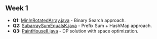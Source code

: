 ## Week 1

- **Q1:** [MinInRotatedArray.java](week_1/MinInRotatedArray.java) - Binary Search approach.
- **Q2:** [SubarraySumEqualsK.java](week_1/SubarraySumEqualsK.java) - Prefix Sum + HashMap approach.
- **Q3:** [PaintHouseII.java](week_1/PaintHouseII.java) - DP solution with space optimization.
